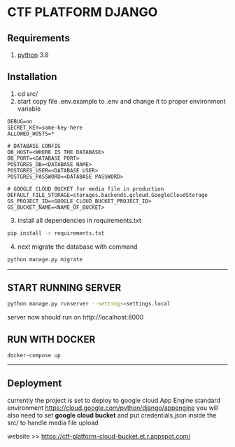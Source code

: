# CTF PLATFORM DJANGO

## Requirements
1) [python](https://www.python.org/downloads/) 3.8

## Installation
1) cd src/
2) start copy file .env.example to .env and change it to proper environment variable
```
DEBUG=on
SECRET_KEY=some-key-here
ALLOWED_HOSTS=*

# DATABASE CONFIG
DB_HOST=<WHERE IS THE DATABASE>
DB_PORT=<DATABASE PORT>
POSTGRES_DB=<DATABASE NAME>
POSTGRES_USER=<DATABASE USER>
POSTGRES_PASSWORD=<DATABASE PASSWORD>

# GOOGLE CLOUD BUCKET for media file in production
DEFAULT_FILE_STORAGE=storages.backends.gcloud.GoogleCloudStorage
GS_PROJECT_ID=<GOOGLE_CLOUD_BUCKET_PROJECT_ID>
GS_BUCKET_NAME=<NAME_OF_BUCKET>
```

3) install all dependencies in requirements.txt
``` bash
pip install -r requirements.txt
```

4) next migrate the database with command
``` bash
python manage.py migrate
```

***
## START RUNNING SERVER
``` bash
python manage.py runserver --settings=settings.local
```
server now should run on http://localhost:8000

## RUN WITH DOCKER
```
docker-compose up
```

***
## Deployment
currently the project is set to deploy to google cloud App Engine standard environment https://cloud.google.com/python/django/appengine
you will also need to set **google cloud bucket** and put credentials.json inside the src/ to handle media file upload

website >> https://ctf-platform-cloud-bucket.et.r.appspot.com/


